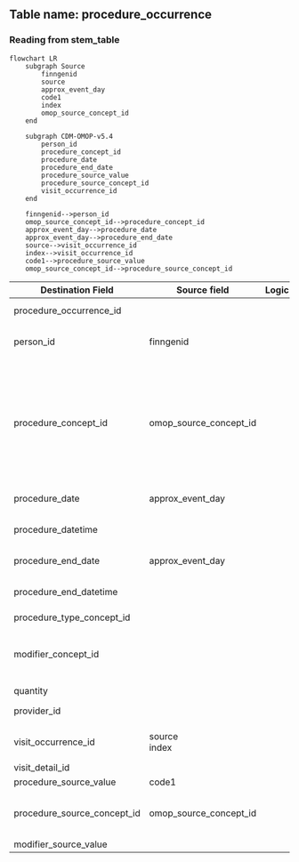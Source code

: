 ## Table name: procedure_occurrence

### Reading from stem_table

```mermaid
flowchart LR
    subgraph Source
        finngenid
        source
        approx_event_day
        code1
        index
        omop_source_concept_id
    end

    subgraph CDM-OMOP-v5.4
        person_id
        procedure_concept_id
        procedure_date
        procedure_end_date
        procedure_source_value
        procedure_source_concept_id
        visit_occurrence_id
    end

    finngenid-->person_id
    omop_source_concept_id-->procedure_concept_id
    approx_event_day-->procedure_date
    approx_event_day-->procedure_end_date
    source-->visit_occurrence_id
    index-->visit_occurrence_id
    code1-->procedure_source_value
    omop_source_concept_id-->procedure_source_concept_id
```

| Destination Field | Source field | Logic | Comment field |
| --- | --- | --- | --- |
| procedure_occurrence_id |  |  | Generated:   Incremental integer.   Unique value per each row procedure_occurence. |
| person_id | finngenid |  | Calculated:  person.person_id where person.person_source_value is stem.finngenid |
| procedure_concept_id | omop_source_concept_id |  | Calculated:  From joining stem.omop_source_concept_id to cdm.concept_relationship.concept_id_2 "Maps to" concept_id for all events where standard code domain is procedure or (when standard code domain is NULL and stem.default_domain LIKE procedure).<br>  0 if not standard concept_id is found.<br>Note: If more than one standard concept_id maps to the non-standard one row is added per  standard concept_id |
| procedure_date | approx_event_day |  | Calculated:  Based on APPROX_EVENT_DATE |
| procedure_datetime |  |  | Calculated:  procedure_occurence.procedure_date with time 00:00:0000 |
| procedure_end_date | approx_event_day |  | Calculated:  Same as on procedure_occurence.proecdure_date |
| procedure_end_datetime |  |  | Calculated:  procedure_occurence.procedure_end_date with time 00:00:0000 |
| procedure_type_concept_id |  |  | Calculated:  Set 32879-Registry for all |
| modifier_concept_id |  |  | Set 0 for now. <br> Info potentially available: Perhaps the some nomesco codes should be mapped to modifier vocabulary and used in here.   To discuse with FinOMOP. |
| quantity |  |  | Calculated:   Set 1 for all |
| provider_id |  |  | Calculated:   Same as parent visit_occurence.provider_id |
| visit_occurrence_id | source<br>index |  | Calculated:   Link to correspondent visit_occurence.visit_occurrence_id calulated from stem.source+stem.index. |
| visit_detail_id |  |  | Info not available:  Set NULL |
| procedure_source_value | code1 |  | Calculated:   Copy as it is in stem.code1 |
| procedure_source_concept_id | omop_source_concept_id |  | Calculated:<br> If stem.omop_source_concept_id is not null then stem.omop_source_concept_id<br> Else 0 |
| modifier_source_value |  |  | Info not available:  Set NULL for all |

